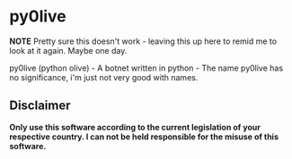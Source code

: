 py0live
====

**NOTE** Pretty sure this doesn't work - leaving this up here to remid me to look at it again. Maybe one day. 

py0live (python olive) - A botnet written in python - The name py0live has no significance, i'm just not very good with names. 

Disclaimer
---
**Only use this software according to the current legislation of your respective country. I can not be held responsible for the misuse of this software.**
